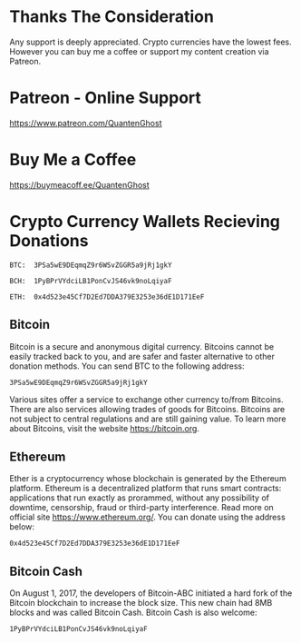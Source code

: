 

# Thanks The Consideration
Any support is deeply appreciated. Crypto currencies have the lowest fees. However you can buy me a coffee or support my content creation via Patreon.

# Patreon - Online Support
https://www.patreon.com/QuantenGhost

# Buy Me a Coffee
https://buymeacoff.ee/QuantenGhost

# Crypto Currency Wallets Recieving Donations
`BTC:  3PSa5wE9DEqmqZ9r6WSvZGGR5a9jRj1gkY`

`BCH:  1PyBPrVYdciLB1PonCvJS46vk9noLqiyaF`

`ETH:  0x4d523e45Cf7D2Ed7DDA379E3253e36dE1D171EeF`

## Bitcoin
Bitcoin is a secure and anonymous digital currency. Bitcoins cannot be easily tracked back to you, and are safer and faster alternative to other donation methods. You can send BTC to the following address:

`3PSa5wE9DEqmqZ9r6WSvZGGR5a9jRj1gkY`

Various sites offer a service to exchange other currency to/from Bitcoins. There are also services allowing trades of goods for Bitcoins. Bitcoins are not subject to central regulations and are still gaining value. To learn more about Bitcoins, visit the website https://bitcoin.org.

## Ethereum
Ether is a cryptocurrency whose blockchain is generated by the Ethereum platform. Ethereum is a decentralized platform that runs smart contracts: applications that run exactly as prorammed, without any possibility of downtime, censorship, fraud or third-party interference. Read more on official site https://www.ethereum.org/. You can donate using the address below:

`0x4d523e45Cf7D2Ed7DDA379E3253e36dE1D171EeF`

## Bitcoin Cash
On August 1, 2017, the developers of Bitcoin-ABC initiated a hard fork of the Bitcoin blockchain to increase the block size. This new chain had 8MB blocks and was called Bitcoin Cash. Bitcoin Cash is also welcome:

`1PyBPrVYdciLB1PonCvJS46vk9noLqiyaF`





